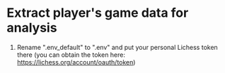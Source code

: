 # Extract player's game data for analysis


1. Rename ".env_default" to ".env" and put your personal Lichess token there (you can obtain the token here: https://lichess.org/account/oauth/token)